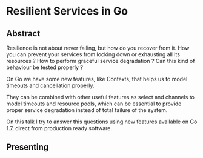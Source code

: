 # Resilient Services in Go

## Abstract

Resilience is not about never failing, but how do you recover from it.
How you can prevent your services from locking down or exhausting all
its resources ? How to perform graceful service degradation ?
Can this kind of behaviour be tested properly ?

On Go we have some new features, like Contexts, that helps us
to model timeouts and cancellation properly.

They can be combined with other useful features as select and channels
to model timeouts and resource pools, which can be essential
to provide proper service degradation instead of total failure of the system.

On this talk I try to answer this questions using new features available
on Go 1.7, direct from production ready software.


## Presenting
